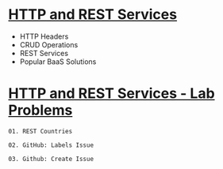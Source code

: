# [HTTP and REST Services](https://softuni.bg/trainings/4228/js-applications-october-2023#lesson-59493)
- HTTP Headers
- CRUD Operations
- REST Services
- Popular BaaS Solutions

# [HTTP and REST Services - Lab Problems](https://softuni.bg/trainings/4228/js-applications-october-2023#lesson-59493)

    01. REST Countries

    02. GitHub: Labels Issue

    03. Github: Create Issue